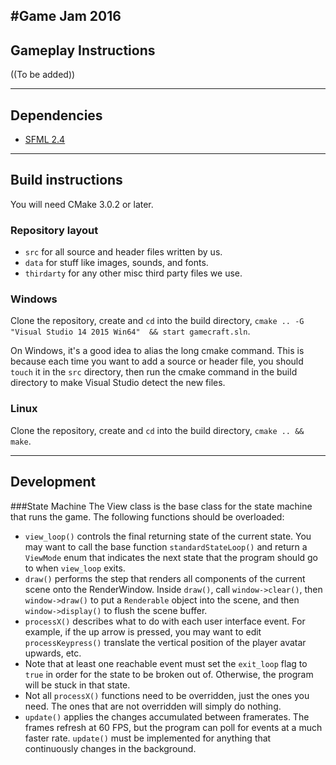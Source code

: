 #Game Jam 2016
----
## Gameplay Instructions
((To be added))

----
## Dependencies
* [SFML 2.4](https://github.com/SFML/SFML)

----
## Build instructions
You will need CMake 3.0.2 or later.

### Repository layout
* `src` for all source and header files written by us.
* `data` for stuff like images, sounds, and fonts.
* `thirdarty` for any other misc third party files we use.

### Windows
Clone the repository, create and `cd` into the build directory, `cmake .. -G "Visual Studio 14 2015 Win64"  && start gamecraft.sln`.

On Windows, it's a good idea to alias the long cmake command. This is because each time you want to add a source or header file, you should `touch` it in the `src` directory, then run the cmake command in the build directory to make Visual Studio detect the new files.

### Linux
Clone the repository, create and `cd` into the build directory, `cmake .. && make`.

----
## Development
###State Machine
The View class is the base class for the state machine that runs the game. The following functions should be overloaded:

* `view_loop()` controls the final returning state of the current state. You may want to call the base function `standardStateLoop()` and return a `ViewMode` enum that indicates the next state that the program should go to when `view_loop` exits.
* `draw()` performs the step that renders all components of the current scene onto the RenderWindow. Inside `draw()`, call `window->clear()`, then `window->draw()` to put a `Renderable` object into the scene, and then `window->display()` to flush the scene buffer.
* `processX()` describes what to do with each user interface event. For example, if the up arrow is pressed, you may want to edit `processKeypress()` translate the vertical position of the player avatar  upwards, etc.
* Note that at least one reachable event must set the `exit_loop` flag to `true` in order for the state to be broken out of. Otherwise, the program will be stuck in that state.
* Not all `processX()` functions need to be overridden, just the ones you need. The ones that are not overridden will simply do nothing.
* `update()` applies the changes accumulated between framerates. The frames refresh at 60 FPS, but the program can poll for events at a much faster rate. `update()` must be implemented for anything that continuously changes in the background.